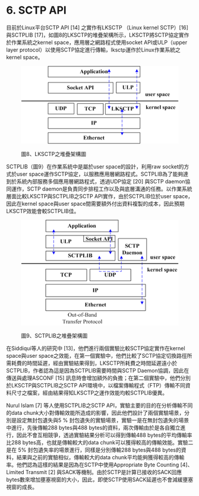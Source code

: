 # 6. SCTP API

目前於Linux平台SCTP API \[14] 之實作有LKSCTP （Linux kernel SCTP）\[16] 與SCTPLIB \[17]，如圖8的LKSCTP的堆疊架構所示，LKSCTP將SCTP協定實作於作業系統之kernel space，應用層之網路程式使用socket API或ULP（upper layer protocol）以使用SCTP協定進行傳輸，lksctp運作於Linux作業系統之kernel space。

<figure><img src="../../.gitbook/assets/image (5).png" alt=""><figcaption><p>圖8、LKSCTP之堆疊架構圖</p></figcaption></figure>

SCTPLIB（圖9）在作業系統中是屬於user space的設計，利用raw socket的方式於user space運作SCTP協定，以服務應用層網路程式。SCTPLIB為了能夠達到於系統內部服務多個應用層網路程式，透過UDP協定 \[20] 與SCTP daemon協同運作，SCTP daemon是負責同步排程工作以及與底層溝通的任務。以作業系統層面比較LKSCTP與SCTPLIB之SCTP API實作，由於SCTPLIB位於user space，因此在kernel space與user space間需要額外付出資料複製的成本，因此預期LKSCTP效能會較SCTPLIB佳。

<figure><img src="../../.gitbook/assets/image (4).png" alt=""><figcaption><p>圖9、SCTPLIB之堆疊架構圖</p></figcaption></figure>



在Siddiqui等人的研究中 \[13]，他們進行兩個實驗比較SCTP協定實作在kernel space與user space之效能，在第一個實驗中，他們比較了SCTP協定切換路徑所需耗費的時間延遲，經由實驗結果得到，LKSCTP所耗費之時間延遲遠小於SCTPLIB，作者認為這是因為SCTPLIB需要時間與SCTP Daemon協調，因此在傳送與處理ASCONF \[15] 訊息時會增加額外的負擔；在第二個實驗中，他們分別於LKSCTP與SCTPLIB之SCTP API環境中，以檔案傳輸程式（FTP）傳輸不同資料尺寸之檔案，經由結果得知LKSCTP之運作效能均較SCTPLIB優異。

Nurul Islam \[7] 等人使用SCTPLIB之SCTP API，實驗主要的目的在分析傳輸不同的data chunk大小對傳輸效能所造成的影響，因此他們設計了兩個實驗場景，分別是設定無封包遺失與5 % 封包遺失的實驗場景，實驗一是在無封包遺失的場景中進行，先後傳輸288 bytes與488 bytes的資料，兩次傳輸由於是各自獨立進行，因此不會互相競爭，透過實驗結果分析可以得到傳輸488 bytes的平均傳輸率比288 bytes高，也就是傳輸較大的data chunk可以獲得較高的傳輸效能。實驗二是在 5% 封包遺失率的場景進行，同樣是分別傳輸288 bytes與488 bytes的資料，結果與之前的實驗相似，傳輸較大的data chunk平均能夠獲得較高的傳輸率。他們認為這樣的結果是因為在SCTP中使用Appropriate Byte Counting \[4]、Limited Transmit \[2] 與SACK等機制。由於SCTP是計算已接收的SACK回應bytes數來增加壅塞視窗的大小，因此，即使SCTP使用SACK延遲也不會減緩壅塞視窗的成長。
